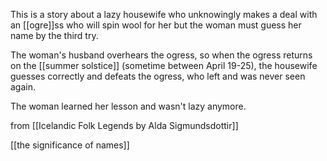This is a story about a lazy housewife who unknowingly makes a deal with an [[ogre]]ss who will spin wool for her but the woman must guess her name by the third try.

The woman's husband overhears the ogress, so when the ogress returns on the [[summer solstice]] (sometime between April 19-25), the housewife guesses correctly and defeats the ogress, who left and was never seen again.

The woman learned her lesson and wasn't lazy anymore.

from [[Icelandic Folk Legends by Alda Sigmundsdottir]]

[[the significance of names]]